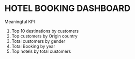 # HOTEL BOOKING DASHBOARD

Meaningful KPI

1. Top 10 destinations by customers
2. Top customers by Origin country 
3. Total customers by gender
4. Total Booking by year 
5. Top hotels by total customers

